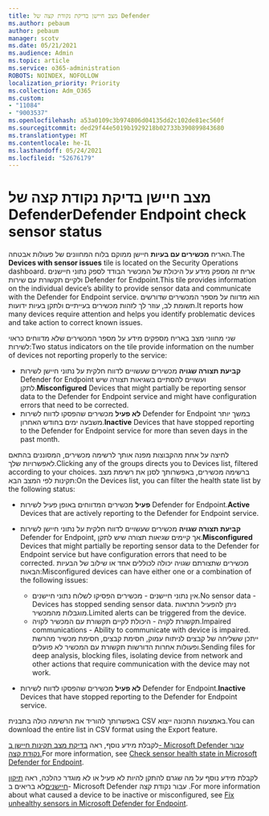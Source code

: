 ```yaml
---
title: מצב חיישן בדיקת נקודת קצה של Defender
ms.author: pebaum
author: pebaum
manager: scotv
ms.date: 05/21/2021
ms.audience: Admin
ms.topic: article
ms.service: o365-administration
ROBOTS: NOINDEX, NOFOLLOW
localization_priority: Priority
ms.collection: Adm_O365
ms.custom:
- "11084"
- "9003537"
ms.openlocfilehash: a53a0109c3b974806d04135dd2c102de81ec560f
ms.sourcegitcommit: ded29f44e5019b1929218b02733b390899843680
ms.translationtype: MT
ms.contentlocale: he-IL
ms.lasthandoff: 05/24/2021
ms.locfileid: "52676179"
---
```

# <a name="defender-endpoint-check-sensor-status"></a><span data-ttu-id="034ea-102">מצב חיישן בדיקת נקודת קצה של Defender</span><span class="sxs-lookup"><span data-stu-id="034ea-102">Defender Endpoint check sensor status</span></span>

<span data-ttu-id="034ea-103">האריח **מכשירים עם בעיות** חיישן ממוקם בלוח המחוונים של פעולות אבטחה.</span><span class="sxs-lookup"><span data-stu-id="034ea-103">The **Devices with sensor issues** tile is located on the Security Operations dashboard.</span></span> <span data-ttu-id="034ea-104">אריח זה מספק מידע על היכולת של המכשיר הבודד לספק נתוני חיישנים ולקיים תקשורת עם שירות Defender for Endpoint.</span><span class="sxs-lookup"><span data-stu-id="034ea-104">This tile provides information on the individual device’s ability to provide sensor data and communicate with the Defender for Endpoint service.</span></span> <span data-ttu-id="034ea-105">הוא מדווח על מספר המכשירים שדורשים תשומת לב, עוזר לך לזהות מכשירים בעייתיים ולתקן בעיות ידועות.</span><span class="sxs-lookup"><span data-stu-id="034ea-105">It reports how many devices require attention and helps you identify problematic devices and take action to correct known issues.</span></span>

<span data-ttu-id="034ea-106">שני מחווני מצב באריח מספקים מידע על מספר המכשירים שלא מדווחים כראוי לשירות:</span><span class="sxs-lookup"><span data-stu-id="034ea-106">Two status indicators on the tile provide information on the number of devices not reporting properly to the service:</span></span>

- <span data-ttu-id="034ea-107">**קביעת תצורה שגויה** מכשירים שעשויים לדווח חלקית על נתוני חיישן לשירות Defender for Endpoint ועשויים להסתיים בשגיאות תצורה שיש לתקן.</span><span class="sxs-lookup"><span data-stu-id="034ea-107">**Misconfigured** Devices that might partially be reporting sensor data to the Defender for Endpoint service and might have configuration errors that need to be corrected.</span></span>
- <span data-ttu-id="034ea-108">**לא פעיל** מכשירים שהפסקו לדווח לשירות Defender for Endpoint במשך יותר משבעה ימים בחודש האחרון.</span><span class="sxs-lookup"><span data-stu-id="034ea-108">**Inactive** Devices that have stopped reporting to the Defender for Endpoint service for more than seven days in the past month.</span></span>

<span data-ttu-id="034ea-109">לחיצה על אחת מהקבוצות מפנה אותך לרשימה מכשירים, המסוננים בהתאם לאפשרויות שלך.</span><span class="sxs-lookup"><span data-stu-id="034ea-109">Clicking any of the groups directs you to Devices list, filtered according to your choices.</span></span> <span data-ttu-id="034ea-110">ברשימה מכשירים, באפשרותך לסנן את רשימת מצב תקינות לפי המצב הבא:</span><span class="sxs-lookup"><span data-stu-id="034ea-110">On the Devices list, you can filter the health state list by the following status:</span></span>

- <span data-ttu-id="034ea-111">**פעיל** מכשירים המדווחים באופן פעיל לשירות Defender for Endpoint.</span><span class="sxs-lookup"><span data-stu-id="034ea-111">**Active** Devices that are actively reporting to the Defender for Endpoint service.</span></span>
- <span data-ttu-id="034ea-112">**קביעת תצורה שגויה** מכשירים שעשויים לדווח חלקית על נתוני חיישן לשירות Defender for Endpoint, אך קיימים שגיאות תצורה שיש לתקן.</span><span class="sxs-lookup"><span data-stu-id="034ea-112">**Misconfigured** Devices that might partially be reporting sensor data to the Defender for Endpoint service but have configuration errors that need to be corrected.</span></span> <span data-ttu-id="034ea-113">מכשירים שתצורתם שגויה יכולה לכוללים אחד או שילוב של הבעיות הבאות:</span><span class="sxs-lookup"><span data-stu-id="034ea-113">Misconfigured devices can have either one or a combination of the following issues:</span></span>

    - <span data-ttu-id="034ea-114">אין נתוני חיישנים - מכשירים הפסיקו לשלוח נתוני חיישנים.</span><span class="sxs-lookup"><span data-stu-id="034ea-114">No sensor data - Devices has stopped sending sensor data.</span></span> <span data-ttu-id="034ea-115">ניתן להפעיל התראות מוגבלות מהמכשיר.</span><span class="sxs-lookup"><span data-stu-id="034ea-115">Limited alerts can be triggered from the device.</span></span>
    - <span data-ttu-id="034ea-116">תקשורת לקויה - היכולת לקיים תקשורת עם המכשיר לקויה.</span><span class="sxs-lookup"><span data-stu-id="034ea-116">Impaired communications - Ability to communicate with device is impaired.</span></span> <span data-ttu-id="034ea-117">ייתכן ששליחה של קבצים לניתוח עמוק, חסימת קבצים, חסימת מכשיר מהרשת ופעולות אחרות הדורשות תקשורת עם המכשיר לא פועלים.</span><span class="sxs-lookup"><span data-stu-id="034ea-117">Sending files for deep analysis, blocking files, isolating device from network and other actions that require communication with the device may not work.</span></span>
- <span data-ttu-id="034ea-118">**לא פעיל** מכשירים שהפסקו לדווח לשירות Defender for Endpoint.</span><span class="sxs-lookup"><span data-stu-id="034ea-118">**Inactive** Devices that have stopped reporting to the Defender for Endpoint service.</span></span>

<span data-ttu-id="034ea-119">באפשרותך להוריד את הרשימה כולה בתבנית CSV באמצעות התכונה ייצוא.</span><span class="sxs-lookup"><span data-stu-id="034ea-119">You can download the entire list in CSV format using the Export feature.</span></span>

<span data-ttu-id="034ea-120">לקבלת מידע נוסף, ראה [בדיקת מצב תקינות חיישן ב- Microsoft Defender עבור נקודת קצה.](/microsoft-365/security/defender-endpoint/check-sensor-status)</span><span class="sxs-lookup"><span data-stu-id="034ea-120">For more information, see [Check sensor health state in Microsoft Defender for Endpoint](/microsoft-365/security/defender-endpoint/check-sensor-status).</span></span>

<span data-ttu-id="034ea-121">לקבלת מידע נוסף על מה שגרם להתקן להיות לא פעיל או לא מוגדר כהלכה, ראה [תיקון חיישנים](/microsoft-365/security/defender-endpoint/fix-unhealthy-sensors)לא בריאים ב- Microsoft Defender עבור נקודת קצה .</span><span class="sxs-lookup"><span data-stu-id="034ea-121">For more information about what caused a device to be inactive or misconfigured, see [Fix unhealthy sensors in Microsoft Defender for Endpoint](/microsoft-365/security/defender-endpoint/fix-unhealthy-sensors).</span></span>
